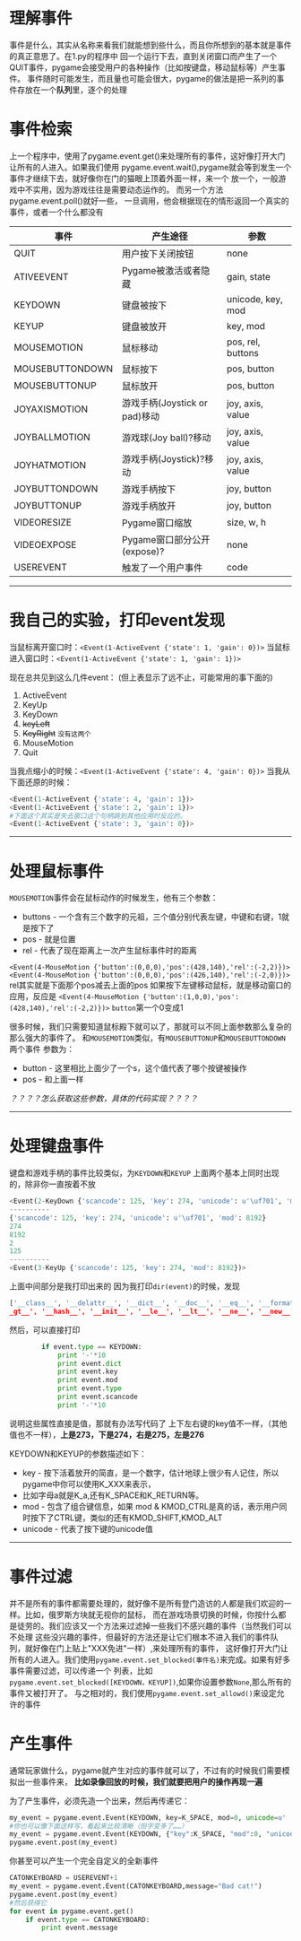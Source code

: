 # 理解事件

事件是什么，其实从名称来看我们就能想到些什么，而且你所想到的基本就是事件的真正意思了。在1.py的程序中
回一个运行下去，直到关闭窗口而产生了一个QUIT事件，pygame会接受用户的各种操作（比如按键盘，移动鼠标等）产生事件。
事件随时可能发生，而且量也可能会很大，pygame的做法是把一系列的事件存放在一个**队列**里，逐个的处理

# 事件检索
上一个程序中，使用了pygame.event.get()来处理所有的事件，这好像打开大门让所有的人进入。如果我们使用
pygame.event.wait(),pygame就会等到发生一个事件才继续下去，就好像你在门的猫眼上顶着外面一样，来一个
放一个，一般游戏中不实用，因为游戏往往是需要动态运作的。 而另一个方法pygame.event.poll()就好一些，
一旦调用，他会根据现在的情形返回一个真实的事件，或者一个什么都没有


事件 | 产生途径 | 参数
---|------|---
QUIT | 用户按下关闭按钮 | none
ATIVEEVENT | Pygame被激活或者隐藏 | gain, state
KEYDOWN | 键盘被按下 | unicode, key, mod
KEYUP | 键盘被放开 | key, mod
MOUSEMOTION | 鼠标移动 | pos, rel, buttons
MOUSEBUTTONDOWN | 鼠标按下 | pos, button
MOUSEBUTTONUP | 鼠标放开 | pos, button
JOYAXISMOTION | 游戏手柄(Joystick or pad)移动 | joy, axis, value
JOYBALLMOTION | 游戏球(Joy ball)?移动 | joy, axis, value
JOYHATMOTION | 游戏手柄(Joystick)?移动 | joy, axis, value
JOYBUTTONDOWN | 游戏手柄按下 | joy, button
JOYBUTTONUP | 游戏手柄放开 | joy, button
VIDEORESIZE | Pygame窗口缩放 | size, w, h
VIDEOEXPOSE | Pygame窗口部分公开(expose)? | none
USEREVENT | 触发了一个用户事件 | code

---

# 我自己的实验，打印event发现

当鼠标离开窗口时：`<Event(1-ActiveEvent {'state': 1, 'gain': 0})>`
当鼠标进入窗口时：`<Event(1-ActiveEvent {'state': 1, 'gain': 1})>`

现在总共见到这么几件event： (但上表显示了远不止，可能常用的事下面的)
1. ActiveEvent
2. KeyUp
3. KeyDown
4. ~~keyLeft~~
5. ~~KeyRight~~ `没有这两个`
6. MouseMotion
7. Quit

当我点缩小的时候：`<Event(1-ActiveEvent {'state': 4, 'gain': 0})>`
当我从下面还原的时候：
```python
<Event(1-ActiveEvent {'state': 4, 'gain': 1})>
<Event(1-ActiveEvent {'state': 2, 'gain': 1})>
#下面这个其实是失去窗口这个句柄跳到其他应用时反应的。
<Event(1-ActiveEvent {'state': 3, 'gain': 0})>
```

---

# 处理鼠标事件

`MOUSEMOTION`事件会在鼠标动作的时候发生，他有三个参数：
* buttons - 一个含有三个数字的元祖，三个值分别代表左键，中键和右键，1就是按下了
* pos - 就是位置
* rel - 代表了现在距离上一次产生鼠标事件时的距离

`<Event(4-MouseMotion {'button':(0,0,0),'pos':(428,140),'rel':(-2,2)})>`
`<Event(4-MouseMotion {'button':(0,0,0),'pos':(426,140),'rel':(-2,0)})>`
rel其实就是下面那个pos减去上面的pos
如果按下左键移动鼠标，就是移动窗口的应用，反应是
`<Event(4-MouseMotion {'button':(1,0,0),'pos':(428,140),'rel':(-2,2)})>`
`button`第一个0变成1

很多时候，我们只需要知道鼠标殿下就可以了，那就可以不同上面参数那么复杂的那么强大的事件了。
和`MOUSEMOTION`类似，有`MOUSEBUTTONUP`和`MOUSEBUTTONDOWN`两个事件
参数为：
* button - 这里相比上面少了一个s，这个值代表了哪个按键被操作
* pos - 和上面一样

_？？？？怎么获取这些参数，具体的代码实现？？？？_

---

# 处理键盘事件

键盘和游戏手柄的事件比较类似，为`KEYDOWN`和`KEYUP`
上面两个基本上同时出现的，除非你一直按着不放

```python
<Event(2-KeyDown {'scancode': 125, 'key': 274, 'unicode': u'\uf701', 'mod': 8192})>
----------
{'scancode': 125, 'key': 274, 'unicode': u'\uf701', 'mod': 8192}
274
8192
2
125
----------
<Event(3-KeyUp {'scancode': 125, 'key': 274, 'mod': 8192})>
```
上面中间部分是我打印出来的
因为我打印`dir(event)`的时候，发现
```python
['__class__', '__delattr__', '__dict__', '__doc__', '__eq__', '__format__', '__ge__', '__getattribute__', '_
_gt__', '__hash__', '__init__', '__le__', '__lt__', '__ne__', '__new__', '__nonzero__', '__reduce__', '__reduce_ex__', '__repr__', '__setattr__', '__sizeof__', '__str__', '__subclasshook__', 'dict', 'key', 'mod', 'scancode', 'type', 'unicode']
```
然后，可以直接打印
```python
        if event.type == KEYDOWN:
            print '-'*10
            print event.dict
            print event.key
            print event.mod
            print event.type
            print event.scancode
            print '-'*10
```
说明这些属性直接是值，那就有办法写代码了
上下左右键的key值不一样，（其他值也不一样），**上是273，下是274，右是275，左是276**

KEYDOWN和KEYUP的参数描述如下：
* key - 按下活着放开的简直，是一个数字，估计地球上很少有人记住，所以pygame中你可以使用K_XXX来表示，
* 比如字母a就是K\_a,还有K\_SPACE和K\_RETURN等。
* mod - 包含了组合键信息，如果 mod & KMOD\_CTRL是真的话，表示用户同时按下了CTRL键，类似的还有KMOD\_SHIFT,KMOD\_ALT
* unicode - 代表了按下键的unicode值

---

# 事件过滤

并不是所有的事件都需要处理的，就好像不是所有登门造访的人都是我们欢迎的一样。比如，俄罗斯方块就无视你的鼠标，
而在游戏场景切换的时候，你按什么都是徒劳的。我们应该又一个方法来过滤掉一些我们不感兴趣的事件（当然我们可以不处理
这些没兴趣的事件，但最好的方法还是让它们根本不进入我们的事件队列，就好像在门上贴上"XXX免进"一样）,来处理所有的事件，
这好像打开大门让所有的人进入。我们使用`pygame.event.set_blocked(事件名)`来完成。如果有好多事件需要过滤，可以传递一个
列表，比如`pygame.event.set_blocked([KEYDOWN，KEYUP])`,如果你设置参数`None`,那么所有的事件又被打开了。
与之相对的，我们使用`pygame.event.set_allowd()`来设定允许的事件

# 产生事件

通常玩家做什么，pygame就产生对应的事件就可以了，不过有的时候我们需要模拟出一些事件来，
**比如录像回放的时候，我们就要把用户的操作再现一遍**

为了产生事件，必须先造一个出来，然后再传递它：
```python
my_event = pygame.event.Event(KEYDOWN, key=K_SPACE, mod=0, unicode=u' ')
#你也可以像下面这样写，看起来比较清晰（但字变多了……）
my_event = pygame.event.Event(KEYDOWN, {"key":K_SPACE, "mod":0, "unicode":u' '})
pygame.event.post(my_event)
```

你甚至可以产生一个完全自定义的全新事件

```python
CATONKEYBOARD = USEREVENT+1
my_event = pygame.event.Event(CATONKEYBOARD,message="Bad cat!")
pygame.event.post(my_event)
#然后获得它
for event in pygame.event.get()
    if event.type == CATONKEYBOARD:
        print event.message
```



